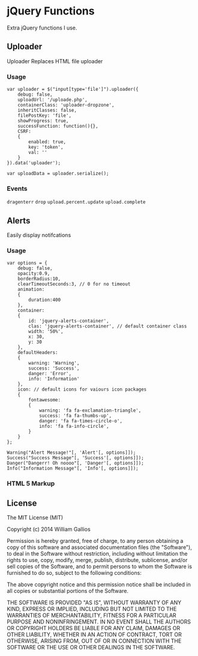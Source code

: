 <h1>jQuery Functions</h1>

Extra jQuery functions I use.

<h2>Uploader</h2>

<p>Uploader Replaces HTML file uploader</p>

<h3>Usage</h3>
	
	var uploader = $("input[type='file']").uploader({
		debug: false,
		uploadUrl: '/uploade.php',
		containerClass: 'uploader-dropzone',
		inheritClasses: false,
		filePostKey: 'file',
		showProgress: true,
		successFunction: function(){},
		CSRF:
		{
			enabled: true,
			key: 'token', 
			val: ''
		}
	}).data('uploader');
	
	var uploadData = uploader.serialize();
	
<h3>Events</h3>

<code>dragenterr</code>
<code>drop</code>
<code>upload.percent.update</code>
<code>upload.complete</code>
	
<h2>Alerts</h2>

<p>Easily  display notifcations</p>

<h3>Usage</h3>
	
	var options = {
		debug: false,
		opacity:0.9,
		borderRadius:10,
		clearTimeoutSeconds:3, // 0 for no timeout
		animation:
		{
			duration:400	
		},
		container:
		{
			id: 'jquery-alerts-container',
			clas: 'jquery-alerts-container', // default container class
			width: '50%',
			x: 30,
			y: 30
		},
		defaultHeaders:
		{
			warning: 'Warning',
			success: 'Success',
			danger: 'Error',
			info: 'Information'
		},
		icon: // default icons for vaiours icon packages
		{
			fontawesome:
			{
				warning: 'fa fa-exclamation-triangle',
				success: 'fa fa-thumbs-up',
				danger: 'fa fa-times-circle-o',
				info: 'fa fa-info-circle',	
			}
		}
	};
	
	Warning("Alert Message!"[, 'Alert'[, options]]);
	Success("Success Message"[, 'Success'[, options]]);
	Danger("Dangerr! Oh noooo"[, 'Danger'[, options]]);
	Info("Information Message"[, 'Info'[, options]]);

<h3>HTML 5 Markup</h3>
	<alert data-type='warning' data-msg='This contact has no attachments.' data-options='{"clearTimeoutSeconds":"0"}'></alert>
	
<h2>License</h2>

The MIT License (MIT)

Copyright (c) 2014 William Gallios

Permission is hereby granted, free of charge, to any person obtaining a copy
of this software and associated documentation files (the "Software"), to deal
in the Software without restriction, including without limitation the rights
to use, copy, modify, merge, publish, distribute, sublicense, and/or sell
copies of the Software, and to permit persons to whom the Software is
furnished to do so, subject to the following conditions:

The above copyright notice and this permission notice shall be included in all
copies or substantial portions of the Software.

THE SOFTWARE IS PROVIDED "AS IS", WITHOUT WARRANTY OF ANY KIND, EXPRESS OR
IMPLIED, INCLUDING BUT NOT LIMITED TO THE WARRANTIES OF MERCHANTABILITY,
FITNESS FOR A PARTICULAR PURPOSE AND NONINFRINGEMENT. IN NO EVENT SHALL THE
AUTHORS OR COPYRIGHT HOLDERS BE LIABLE FOR ANY CLAIM, DAMAGES OR OTHER
LIABILITY, WHETHER IN AN ACTION OF CONTRACT, TORT OR OTHERWISE, ARISING FROM,
OUT OF OR IN CONNECTION WITH THE SOFTWARE OR THE USE OR OTHER DEALINGS IN THE
SOFTWARE.
